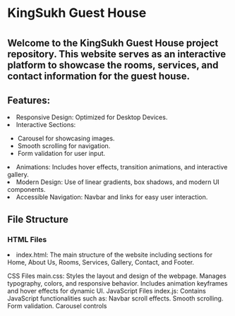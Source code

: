 <h1>KingSukh Guest House<h1>

<h2>Welcome to the KingSukh Guest House project repository. This website serves as an interactive platform to showcase the rooms, services, and contact information for the guest house.</h2>

<h2>Features:</h2>

<li>Responsive Design: Optimized for Desktop Devices.</li>

<li>Interactive Sections:</li>
    <ul>
        <li>Carousel for showcasing images.</li>
        <li>Smooth scrolling for navigation.</li>
        <li>Form validation for user input.</li>
    </ul>
<li>Animations: Includes hover effects, transition animations, and interactive gallery.</li>

<li>Modern Design: Use of linear gradients, box shadows, and modern UI components.</li>

<li>Accessible Navigation: Navbar and links for easy user interaction.</li>


<h2>File Structure</h2>

<h3>HTML Files</h3>

<li>index.html: The main structure of the website including sections for Home, About Us, Rooms, Services, Gallery, Contact, and Footer.</li>

CSS Files
main.css: Styles the layout and design of the webpage.
Manages typography, colors, and responsive behavior.
Includes animation keyframes and hover effects for dynamic UI.
JavaScript Files
index.js: Contains JavaScript functionalities such as:
Navbar scroll effects.
Smooth scrolling.
Form validation.
Carousel controls